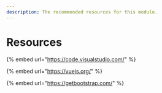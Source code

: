 ```yaml
---
description: The recommended resources for this module.
---
```


# Resources

{% embed url="https://code.visualstudio.com/" %}

{% embed url="https://vuejs.org/" %}

{% embed url="https://getbootstrap.com/" %}

